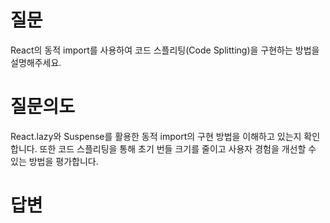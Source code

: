 # 질문
React의 동적 import를 사용하여 코드 스플리팅(Code Splitting)을 구현하는 방법을 설명해주세요.

# 질문의도
React.lazy와 Suspense를 활용한 동적 import의 구현 방법을 이해하고 있는지 확인합니다. 또한 코드 스플리팅을 통해 초기 번들 크기를 줄이고 사용자 경험을 개선할 수 있는 방법을 평가합니다.

# 답변